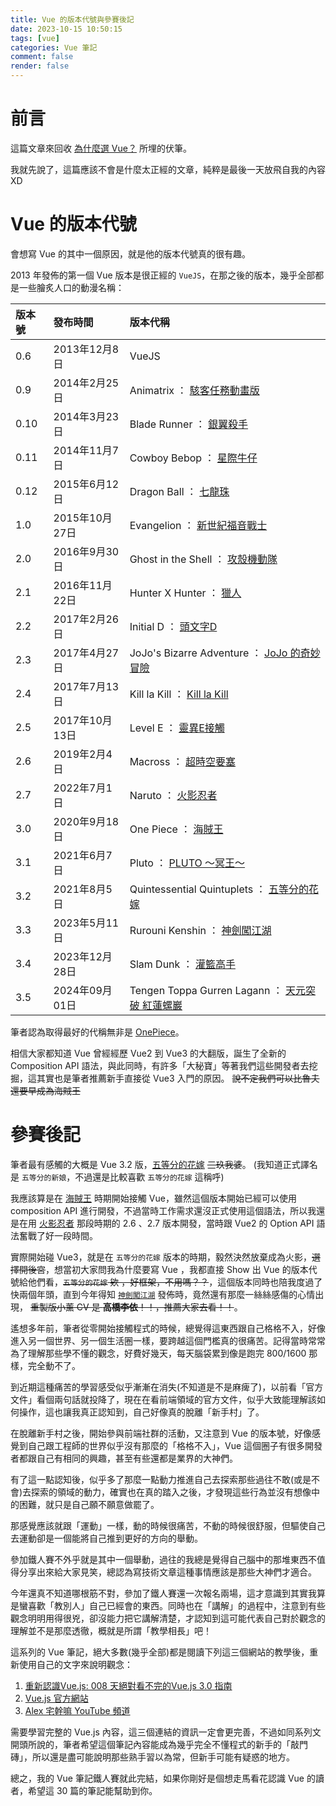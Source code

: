 ```yaml
---
title: Vue 的版本代號與參賽後記
date: 2023-10-15 10:50:15
tags: [vue]
categories: Vue 筆記
comment: false
render: false
---
```


# 前言

這篇文章來回收 [為什麼選 Vue？](https://ithelp.ithome.com.tw/articles/10321268) 所埋的伏筆。

我就先說了，這篇應該不會是什麼太正經的文章，純粹是最後一天放飛自我的內容 XD


# Vue 的版本代號
會想寫 Vue 的其中一個原因，就是他的版本代號真的很有趣。

2013 年發佈的第一個 Vue 版本是很正經的 `VueJS`，在那之後的版本，幾乎全部都是一些膾炙人口的動漫名稱：

| 版本號 | 發布時間 | 版本代稱 |
|:--------|:--------|:--------|
| 0.6   | 2013年12月8日  | VueJS|
| 0.9   | 2014年2月25日  | Animatrix ： [駭客任務動畫版](https://zh.wikipedia.org/zh-tw/%E9%BB%91%E5%AE%A2%E5%B8%9D%E5%9B%BD%E5%8A%A8%E7%94%BB%E7%89%88) |
| 0.10  | 2014年3月23日  | Blade Runner ： [銀翼殺手](https://zh.wikipedia.org/wiki/%E9%93%B6%E7%BF%BC%E6%9D%80%E6%89%8B)|
| 0.11  | 2014年11月7日  | Cowboy Bebop ： [星際牛仔](https://zh.wikipedia.org/wiki/%E6%98%9F%E9%9A%9B%E7%89%9B%E4%BB%94)|
| 0.12  | 2015年6月12日  | Dragon Ball ： [七龍珠](https://zh.wikipedia.org/wiki/%E4%B8%83%E9%BE%99%E7%8F%A0) |
| 1.0   | 2015年10月27日 | Evangelion ： [新世紀福音戰士](https://zh.wikipedia.org/wiki/%E6%96%B0%E4%B8%96%E7%BA%AA%E7%A6%8F%E9%9F%B3%E6%88%98%E5%A3%AB)|
| 2.0   | 2016年9月30日  | Ghost in the Shell ： [攻殼機動隊](https://zh.wikipedia.org/wiki/%E6%94%BB%E6%AE%BC%E6%A9%9F%E5%8B%95%E9%9A%8A)|
| 2.1   | 2016年11月22日 | Hunter X Hunter ： [獵人](https://zh.wikipedia.org/wiki/HUNTER%C3%97HUNTER)|
| 2.2   | 2017年2月26日  | Initial D ： [頭文字D](https://zh.wikipedia.org/wiki/%E9%A0%AD%E6%96%87%E5%AD%97D)|
| 2.3   | 2017年4月27日  | JoJo's Bizarre Adventure ： [JoJo 的奇妙冒險](https://zh.wikipedia.org/wiki/JoJo%E7%9A%84%E5%A5%87%E5%A6%99%E5%86%92%E9%99%A9)|
| 2.4   | 2017年7月13日  | Kill la Kill ： [Kill la Kill](https://zh.wikipedia.org/wiki/KILL_la_KILL)|
| 2.5   | 2017年10月13日 | Level E ： [靈異E接觸](https://zh.wikipedia.org/wiki/%E9%9D%88%E7%95%B0E%E6%8E%A5%E8%A7%B8)|
| 2.6   | 2019年2月4日   | Macross ： [超時空要塞](https://zh.wikipedia.org/wiki/%E8%B6%85%E6%97%B6%E7%A9%BA%E8%A6%81%E5%A1%9E)|
| 2.7   | 2022年7月1日   | Naruto ： [火影忍者](https://zh.wikipedia.org/wiki/%E7%81%AB%E5%BD%B1%E5%BF%8D%E8%80%85)|
| 3.0   | 2020年9月18日  | One Piece ： [海賊王](https://zh.wikipedia.org/wiki/ONE_PIECE)|
| 3.1   | 2021年6月7日   | Pluto ： [PLUTO ～冥王～](https://zh.wikipedia.org/wiki/PLUTO_%EF%BD%9E%E5%86%A5%E7%8E%8B%EF%BD%9E)|
| 3.2   | 2021年8月5日   | Quintessential Quintuplets ： [五等分的花嫁](https://zh.wikipedia.org/wiki/%E4%BA%94%E7%AD%89%E5%88%86%E7%9A%84%E6%96%B0%E5%A8%98)|
| 3.3   | 2023年5月11日  | Rurouni Kenshin ： [神劍闖江湖](https://zh.wikipedia.org/zh-tw/%E6%B5%AA%E5%AE%A2%E5%89%91%E5%BF%83)|
| 3.4   | 2023年12月28日  | Slam Dunk ： [灌籃高手](https://zh.wikipedia.org/zh-tw/%E7%81%8C%E7%AF%AE%E9%AB%98%E6%89%8B)|
| 3.5   | 2024年09月01日  | Tengen Toppa Gurren Lagann ： [天元突破 紅蓮螺巖](https://zh.wikipedia.org/zh-tw/%E5%A4%A9%E5%85%83%E7%AA%81%E7%A0%B4_%E7%B4%85%E8%93%AE%E8%9E%BA%E5%B7%96)|


筆者認為取得最好的代稱無非是 [OnePiece](https://blog.vuejs.org/posts/vue-3-one-piece)。  

相信大家都知道 Vue 曾經經歷 Vue2 到 Vue3 的大翻版，誕生了全新的 Composition API 語法，與此同時，有許多「大秘寶」等著我們這些開發者去挖掘，這其實也是筆者推薦新手直接從 Vue3 入門的原因。 ~~說不定我們可以比魯夫還要早成為海賊王~~


# 參賽後記
筆者最有感觸的大概是 Vue 3.2 版，[五等分的花嫁](https://blog.vuejs.org/posts/vue-3-2) ~~三玖我婆~~。 (我知道正式譯名是 `五等分的新娘`，不過還是比較喜歡 `五等分的花嫁` 這稱呼) 

我應該算是在 [海賊王](https://blog.vuejs.org/posts/vue-3-one-piece) 時期開始接觸 Vue，雖然這個版本開始已經可以使用 composition API 進行開發，不過當時工作需求還沒正式使用這個語法，所以我還是在用 [火影忍者](https://blog.vuejs.org/posts/vue-2-7-naruto) 那段時期的 2.6 、2.7 版本開發，當時跟 Vue2 的 Option API 語法奮戰了好一段時間。  

實際開始碰 Vue3，就是在 `五等分的花嫁` 版本的時期，毅然決然放棄成為火影，~~選擇開後宮~~，想當初大家問我為什麼要寫 Vue ，我都直接 Show 出 Vue 的版本代號給他們看，~~`五等分的花嫁` 欸 ，好框架，不用嗎？？~~，這個版本同時也陪我度過了快兩個年頭，直到今年得知 [`神劍闖江湖`](https://blog.vuejs.org/posts/vue-3-3) 發佈時，竟然還有那麼一絲絲感傷的心情出現， ~~重製版小薰 CV 是 **高橋李依**！！，推薦大家去看！！~~。

遙想多年前，筆者從零開始接觸程式的時候，總覺得這東西跟自己格格不入，好像進入另一個世界、另一個生活圈一樣，要跨越這個門檻真的很痛苦。記得當時常常為了理解那些學不懂的觀念，好費好幾天，每天腦袋累到像是跑完 800/1600 那樣，完全動不了。

到近期這種痛苦的學習感受似乎漸漸在消失(不知道是不是麻痺了)，以前看「官方文件」看個兩句話就投降了，現在在看前端領域的官方文件，似乎大致能理解該如何操作，這也讓我真正認知到，自己好像真的脫離「新手村」了。

在脫離新手村之後，開始參與前端社群的活動，又注意到 Vue 的版本號，好像感覺到自己跟工程師的世界似乎沒有那麼的「格格不入」，Vue 這個圈子有很多開發者都跟自己有相同的興趣，甚至有些還都是業界的大神們。

有了這一點認知後，似乎多了那麼一點動力推進自己去探索那些過往不敢(或是不會)去探索的領域的動力，確實也在真的踏入之後，才發現這些行為並沒有想像中的困難，就只是自己願不願意做罷了。

那感覺應該就跟「運動」一樣，動的時候很痛苦，不動的時候很舒服，但驅使自己去運動卻是一個能將自己推到更好的方向的舉動。


參加鐵人賽不外乎就是其中一個舉動，過往的我總是覺得自己腦中的那堆東西不值得分享出來給大家見笑，總認為寫技術文章這種事情應該是那些大神們才適合。

今年還真不知道哪根筋不對，參加了鐵人賽還一次報名兩場，這才意識到其實我算是蠻喜歡「教別人」自己已經會的東西。同時也在「講解」的過程中，注意到有些觀念明明用得很兇，卻沒能力把它講解清楚，才認知到這可能代表自己對於觀念的理解並不是那麼透徹，概就是所謂「教學相長」吧！

這系列的 Vue 筆記，絕大多數(幾乎全部)都是閱讀下列這三個網站的教學後，重新使用自己的文字來說明觀念：

1. [重新認識Vue.js: 008 天絕對看不完的Vue.js 3.0 指南](https://book.vue.tw/)
2. [Vue.js 官方網站](https://cn.vuejs.org/)
3. [Alex 宅幹嘛 YouTube 頻道](https://www.youtube.com/@AlexOtakuWhat)

需要學習完整的 Vue.js 內容，這三個連結的資訊一定會更完善，不過如同系列文開頭所說的，筆者希望這個筆記內容能成為幾乎完全不懂程式的新手的「敲門磚」，所以還是盡可能說明那些熟手習以為常，但新手可能有疑惑的地方。

總之，我的 Vue 筆記鐵人賽就此完結，如果你剛好是個想走馬看花認識 Vue 的讀者，希望這 30 篇的筆記能幫助到你。